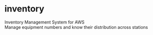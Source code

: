 # inventory
Inventory Management System for AWS <br/>
Manage equipment numbers and know their distribution across stations
